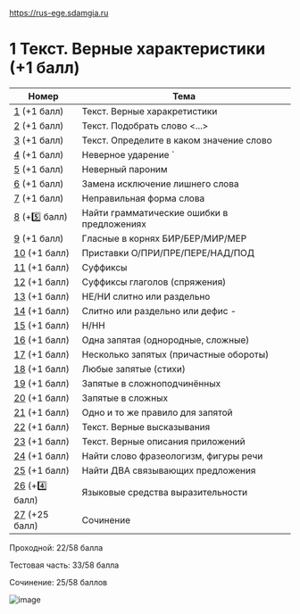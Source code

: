 https://rus-ege.sdamgia.ru

# 1 Текст. Верные характеристики (+1 балл)



| Номер | Тема |
| ---- | ----- |
| [1](https://github.com/sch1432/sch1432/blob/main/rus/ege/1.md) (+1 балл) | Текст. Верные харакретистики | 
| [2](https://github.com/sch1432/sch1432/blob/main/rus/ege/2.md) (+1 балл) | Текст. Подобрать слово <...> |
| [3](https://github.com/sch1432/sch1432/blob/main/rus/ege/3.md) (+1 балл) | Текст. Определите в каком значение слово |
| [4](https://github.com/sch1432/sch1432/blob/main/rus/ege/4.md) (+1 балл) | Неверное ударение ` |
| [5](https://github.com/sch1432/sch1432/blob/main/rus/ege/5.md) (+1 балл) | Неверный пароним |
| [6](https://github.com/sch1432/sch1432/blob/main/rus/ege/6.md) (+1 балл) | Замена исключение лишнего слова |
| [7](https://github.com/sch1432/sch1432/blob/main/rus/ege/7.md) (+1 балл) | Неправильная форма слова |
| [8](https://github.com/sch1432/sch1432/blob/main/rus/ege/8.md) (+5️⃣ балл) | Найти грамматические ошибки в предложениях |
| [9](https://github.com/sch1432/sch1432/blob/main/rus/ege/9.md) (+1 балл) | Гласные в корнях БИР/БЕР/МИР/МЕР |
| [10](https://github.com/sch1432/sch1432/blob/main/rus/ege/10.md) (+1 балл) | Приставки О/ПРИ/ПРЕ/ПЕРЕ/НАД/ПОД |
| [11](https://github.com/sch1432/sch1432/blob/main/rus/ege/11.md) (+1 балл) | Суффиксы |
| [12](https://github.com/sch1432/sch1432/blob/main/rus/ege/12.md) (+1 балл) | Суффиксы глаголов (спряжения) |
| [13](https://github.com/sch1432/sch1432/blob/main/rus/ege/13.md) (+1 балл) | НЕ/НИ слитно или раздельно |
| [14](https://github.com/sch1432/sch1432/blob/main/rus/ege/14.md) (+1 балл) | Слитно или раздельно или дефис - |
| [15](https://github.com/sch1432/sch1432/blob/main/rus/ege/15.md) (+1 балл) | Н/НН |
| [16](https://github.com/sch1432/sch1432/blob/main/rus/ege/16.md) (+1 балл) | Одна запятая (однородные, сложные) |
| [17](https://github.com/sch1432/sch1432/blob/main/rus/ege/17.md) (+1 балл) | Несколько запятых (причастные обороты) |
| [18](https://github.com/sch1432/sch1432/blob/main/rus/ege/18.md) (+1 балл) | Любые запятые (стихи) |
| [19](https://github.com/sch1432/sch1432/blob/main/rus/ege/19.md) (+1 балл) | Запятые в сложноподчинённых |
| [20](https://github.com/sch1432/sch1432/blob/main/rus/ege/20.md) (+1 балл) | Запятые в сложных |
| [21](https://github.com/sch1432/sch1432/blob/main/rus/ege/21.md) (+1 балл) | Одно и то же правило для запятой |
| [22](https://github.com/sch1432/sch1432/blob/main/rus/ege/22.md) (+1 балл) | Текст. Верные высказывания |
| [23](https://github.com/sch1432/sch1432/blob/main/rus/ege/23.md) (+1 балл) | Текст. Верные описания приложений |
| [24](https://github.com/sch1432/sch1432/blob/main/rus/ege/24.md) (+1 балл) | Найти слово фразеологизм, фигуры речи |
| [25](https://github.com/sch1432/sch1432/blob/main/rus/ege/25.md) (+1 балл) | Найти ДВА связывающих предложения |
| [26](https://github.com/sch1432/sch1432/blob/main/rus/ege/26.md) (+4️⃣ балл)  | Языковые средства выразительности |
| [27](https://github.com/sch1432/sch1432/blob/main/rus/ege/27.md) (+25 балл) | Сочинение |

Проходной: 22/58 балла

Тестовая часть: 33/58 балла

Сочинение: 25/58 баллов

![image](https://user-images.githubusercontent.com/70198995/169833111-9aac1d4c-257e-4fde-a4f2-ffa99bbcfcff.png)
